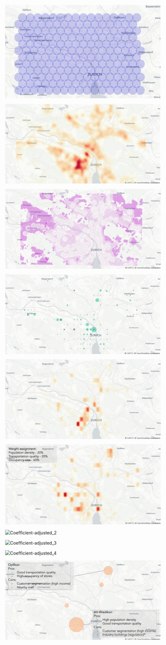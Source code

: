 ![search_iterations](Workbooks/Visualization/images/search_iterations.jpg)

![populaion_density](Workbooks/Visualization/images/populaion_density.jpg)

![transportation quality](https://github.com/wanaguirre/Challenge-Migros-1-Propulsion-Academy/blob/52dcef3c1531e339de29330a18bf5666b49527f7/Workbooks/Visualization/images/transportation%20quality.jpg)

![supermarkets_each_area](https://github.com/wanaguirre/Challenge-Migros-1-Propulsion-Academy/blob/52dcef3c1531e339de29330a18bf5666b49527f7/Workbooks/Visualization/images/supermarkets_each_area.jpg)

![factor_multimodel](https://github.com/wanaguirre/Challenge-Migros-1-Propulsion-Academy/blob/52dcef3c1531e339de29330a18bf5666b49527f7/Workbooks/Visualization/images/factor_multimodel.jpg)

![Coefﬁcient-adjusted](https://github.com/wanaguirre/Challenge-Migros-1-Propulsion-Academy/blob/52dcef3c1531e339de29330a18bf5666b49527f7/Workbooks/Visualization/images/Coef%EF%AC%81cient-adjusted.jpg)

![Coefﬁcient-adjusted_2]()

![Coefﬁcient-adjusted_3]()

![Coefﬁcient-adjusted_4]()

![conclusions](https://github.com/wanaguirre/Challenge-Migros-1-Propulsion-Academy/blob/18cc8a94576f3fc882c5333587bd4b9b925e8993/Workbooks/Visualization/images/conclusions.jpg)

